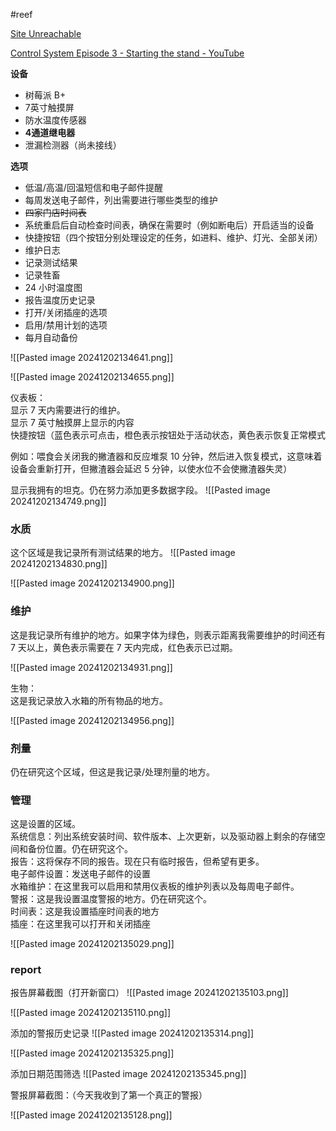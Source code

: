 #reef 


[Site Unreachable](https://www.reef2reef.com/threads/diy-control-system-i-am-building.229595/)


[Control System Episode 3 - Starting the stand - YouTube](https://youtu.be/JnMheRaNhU8)

**设备**  

- 树莓派 B+
- 7英寸触摸屏
- 防水温度传感器
- **4通道继电器**
- 泄漏检测器（尚未接线）

**选项**  

- 低温/高温/回温短信和电子邮件提醒
- 每周发送电子邮件，列出需要进行哪些类型的维护
- ~~四家门店时间表~~
- 系统重启后自动检查时间表，确保在需要时（例如断电后）开启适当的设备
- 快捷按钮（四个按钮分别处理设定的任务，如进料、维护、灯光、全部关闭）
- 维护日志
- 记录测试结果
- 记录牲畜
- 24 小时温度图
- 报告温度历史记录
- 打开/关闭插座的选项
- 启用/禁用计划的选项
- 每月自动备份

![[Pasted image 20241202134641.png]]

![[Pasted image 20241202134655.png]]

仪表板：  
显示 7 天内需要进行的维护。  
显示 7 英寸触摸屏上显示的内容  
快捷按钮（蓝色表示可点击，橙色表示按钮处于活动状态，黄色表示恢复正常模式 

例如：喂食会关闭我的撇渣器和反应堆泵 10 分钟，然后进入恢复模式，这意味着设备会重新打开，但撇渣器会延迟 5 分钟，以使水位不会使撇渣器失灵）


显示我拥有的坦克。仍在努力添加更多数据字段。
![[Pasted image 20241202134749.png]]


### 水质 
这个区域是我记录所有测试结果的地方。
![[Pasted image 20241202134830.png]]

![[Pasted image 20241202134900.png]]


### 维护
这是我记录所有维护的地方。如果字体为绿色，则表示距离我需要维护的时间还有 7 天以上，黄色表示需要在 7 天内完成，红色表示已过期。

![[Pasted image 20241202134931.png]]


生物：  
这是我记录放入水箱的所有物品的地方。

![[Pasted image 20241202134956.png]]



### 剂量  
仍在研究这个区域，但这是我记录/处理剂量的地方。  
  
  
### 管理  
这是设置的区域。  
系统信息：列出系统安装时间、软件版本、上次更新，以及驱动器上剩余的存储空间和备份位置。仍在研究这个。  
报告：这将保存不同的报告。现在只有临时报告，但希望有更多。  
电子邮件设置：发送电子邮件的设置  
水箱维护：在这里我可以启用和禁用仪表板的维护列表以及每周电子邮件。  
警报：这是我设置温度警报的地方。仍在研究这个。  
时间表：这是我设置插座时间表的地方  
插座：在这里我可以打开和关闭插座


![[Pasted image 20241202135029.png]]



### report

报告屏幕截图（打开新窗口）
![[Pasted image 20241202135103.png]]

![[Pasted image 20241202135110.png]]

添加的警报历史记录
![[Pasted image 20241202135314.png]]


![[Pasted image 20241202135325.png]]

添加日期范围筛选
![[Pasted image 20241202135345.png]]






警报屏幕截图：（今天我收到了第一个真正的警报）

![[Pasted image 20241202135128.png]]